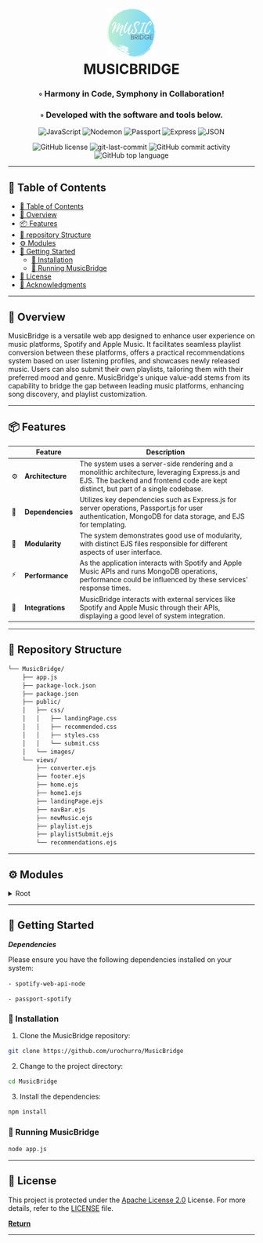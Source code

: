 <div align="center">
<h1 align="center">
<img src="https://github.com/urochurro/MusicBridge/blob/ed30d0856c03f1b9c7349b0676fa8bad5620f5b4/public/images/logo.png?raw=true" width="100" />
<br>MUSICBRIDGE</h1>
<h3>◦ Harmony in Code, Symphony in Collaboration!</h3>
<h3>◦ Developed with the software and tools below.</h3>


<p align="center">
<img src="https://img.shields.io/badge/JavaScript-F7DF1E.svg?style=flat-square&logo=JavaScript&logoColor=black" alt="JavaScript" />
<img src="https://img.shields.io/badge/Nodemon-76D04B.svg?style=flat-square&logo=Nodemon&logoColor=white" alt="Nodemon" />
<img src="https://img.shields.io/badge/Passport-34E27A.svg?style=flat-square&logo=Passport&logoColor=white" alt="Passport" />
<img src="https://img.shields.io/badge/Express-000000.svg?style=flat-square&logo=Express&logoColor=white" alt="Express" />
<img src="https://img.shields.io/badge/JSON-000000.svg?style=flat-square&logo=JSON&logoColor=white" alt="JSON" />
</p>
<img src="https://img.shields.io/github/license/urochurro/MusicBridge?style=flat-square&color=5D6D7E" alt="GitHub license" />
<img src="https://img.shields.io/github/last-commit/urochurro/MusicBridge?style=flat-square&color=5D6D7E" alt="git-last-commit" />
<img src="https://img.shields.io/github/commit-activity/m/urochurro/MusicBridge?style=flat-square&color=5D6D7E" alt="GitHub commit activity" />
<img src="https://img.shields.io/github/languages/top/urochurro/MusicBridge?style=flat-square&color=5D6D7E" alt="GitHub top language" />
</div>


---

## 📖 Table of Contents
- [📖 Table of Contents](#-table-of-contents)
- [📍 Overview](#-overview)
- [📦 Features](#-features)
- [📂 repository Structure](#-repository-structure)
- [⚙️ Modules](#modules)
- [🚀 Getting Started](#-getting-started)
    - [🔧 Installation](#-installation)
    - [🤖 Running MusicBridge](#-running-MusicBridge)
- [📄 License](#-license)
- [👏 Acknowledgments](#-acknowledgments)

---


## 📍 Overview

MusicBridge is a versatile web app designed to enhance user experience on music platforms, Spotify and Apple Music. It facilitates seamless playlist conversion between these platforms, offers a practical recommendations system based on user listening profiles, and showcases newly released music. Users can also submit their own playlists, tailoring them with their preferred mood and genre. MusicBridge's unique value-add stems from its capability to bridge the gap between leading music platforms, enhancing song discovery, and playlist customization.

---

## 📦 Features

|    | Feature            | Description                                                                                                        |
|----|--------------------|--------------------------------------------------------------------------------------------------------------------|
| ⚙️ | **Architecture**   | The system uses a server-side rendering and a monolithic architecture, leveraging Express.js and EJS. The backend and frontend code are kept distinct, but part of a single codebase. |
| 🔗 | **Dependencies**   | Utilizes key dependencies such as Express.js for server operations, Passport.js for user authentication, MongoDB for data storage, and EJS for templating.  |
| 🧩 | **Modularity**     | The system demonstrates good use of modularity, with distinct EJS files responsible for different aspects of user interface. |
| ⚡️  | **Performance**    | As the application interacts with Spotify and Apple Music APIs and runs MongoDB operations, performance could be influenced by these services' response times. |
| 🔌 | **Integrations**   | MusicBridge interacts with external services like Spotify and Apple Music through their APIs, displaying a good level of system integration. |


---


## 📂 Repository Structure


```sh
└── MusicBridge/
    ├── app.js
    ├── package-lock.json
    ├── package.json
    ├── public/
    │   ├── css/
    │   │   ├── landingPage.css
    │   │   ├── recommended.css
    │   │   ├── styles.css
    │   │   └── submit.css
    │   └── images/
    └── views/
        ├── converter.ejs
        ├── footer.ejs
        ├── home.ejs
        ├── home1.ejs
        ├── landingPage.ejs
        ├── navBar.ejs
        ├── newMusic.ejs
        ├── playlist.ejs
        ├── playlistSubmit.ejs
        └── recommendations.ejs

```

---


## ⚙️ Modules

<details closed><summary>Root</summary>

| File                          | Summary                                                                                                                                                                                                                                                                                                                                                                                                                                                                                                                                                                                |
| ---                           | ---                                                                                                                                                                                                                                                                                                                                                                                                                                                                                                                                                                                    |
| [app.js]({file})              | The code is for a music application, MusicBridge, that allows users to convert playlists between Spotify and Apple Music. It incorporates user authentication using Passport.js and Spotify strategy, enables interaction with the Spotify music API for playlist creation and new releases, and uses MongoDB for storing playlist data. It also provides functionality for two-way playlist conversion and music recommendation based on user listening profiles. The code incorporates key server-side operations, leveraging Express.js framework and EJS as the templating engine. |
| [converter.ejs]({file})       | The code constitutes the'converter' view in the MusicBridge application. It provides a user interface for playlist conversion between Apple Music and Spotify. Users input a playlist link and hit'Convert', triggering a loading display. If an error occurs during this process, an alert is shown. It includes reusable navigation bar and footer components for consistency across the application. Styling is achieved with Bootstrap and custom CSS, with Google Fonts for typography.                                |
| [footer.ejs]({file})          | The'footer.ejs' file in the'MusicBridge' application is responsible for rendering the website's footer. It includes functions such as a link for returning to the top of the page, encouraging users to share the website, and displaying the current year and website copyright details. It also incorporates scripts for Apple MusicKit, jQuery, Popper.js, and Bootstrap to aid functionalities like responsiveness and UI components.                                                                                   |
| [home.ejs]({file})            | The code constitutes the "home.ejs" view of the "MusicBridge" app and is dedicated to creating a homepage where users can log in via Spotify or Apple Music. The page includes a navigational bar, bootstrap carousel element, and a footer. The page loads stylesheets, Google Fonts, and scripts for Music Kit, jQuery, Popper.js, and Bootstrap. Interactivity includes event listeners for MusicKit and buttons that authorize user logins for Apple Music, then retrieve and submit the music user token.              |
| [home1.ejs]({file})           | The provided code represents a homepage for a web application named'Music Bridge'. The app primarily facilitates navigation between different pages, such as playlist conversion, finding or submitting playlists, and discovering new music recommendations. The page is designed responsively, incorporating Bootstrap stylesheets, Google Fonts, and Font Awesome icons. The'home1.ejs' file uses a navigation bar component and has a section describing the core features of the site.                                 |
| [landingPage.ejs]({file})     | The code presented is a'landingPage.ejs' webpage for the web application'MusicBridge'. The main features are logging in with both Apple and Spotify for data privacy and site accessibility. Its key functions include playlist conversion between Apple Music and Spotify, finding or submitting playlists, and accessing personalized music recommendations or new releases. Utilizing MusicKit, it provides the process for authorizing Apple Music users, retrieving the user token, and posting it on form submission. |
| [navBar.ejs]({file})          | The code provides the design for a Navigation Bar in the MusicBridge app. It includes links to the home page, Recommendation, New Music, Playlist, Playlist Converter and Playlist Submit pages. It supports the navbar's responsive behavior on small screens through a collapsible list of links visible after clicking the hamburger button.                                                                                                                                                                             |
| [newMusic.ejs]({file})        | The'newMusic.ejs' file is a part of the MusicBridge app which displays new music releases. It includes a navbar and a footer, has a responsive layout with a Bootstrap carousel component and supports switching between displaying songs from Spotify or Apple. Each displayed song includes a clickable image, name, and artist names. This is enabled by iterating through the'ssongs' and'asongs' arrays containing song information.                                                                                   |
| [playlist.ejs]({file})        | The code provided is for the'playlist' page of a music web application called'Music Bridge'. It utilizes embedded JavaScript (ejs) to dynamically generate the page, including playlists shared by users. Each playlist displays a playlist name, owner, and image that links to the playlist URL. The page also includes a navbar and a footer. Styling is achieved through Bootstrap and custom CSS, along with Google fonts.                                                                                             |
| [playlistSubmit.ejs]({file})  | The'playlistSubmit.ejs' file is a part of the MusicBridge application that houses the HTML structure for the Playlist Submission page. It includes forms for users to input a music playlist link, select a mood, and genre. Once details are filled, users can submit the form. The page includes Bootstrap and custom CSS for styling, Google Fonts for typography, and also includes elements like a navigation bar and footer from other files.                                                                         |
| [recommendations.ejs]({file}) | The'recommendations.ejs' file is a part of the'MusicBridge' web application. It is a view file that displays recommended music from Spotify and Apple Music to users. It contains two sets of music recommendations, each within their own div, toggled using a switch control. The music recommendations are looped over and displayed with song details including name, artist, and album cover. It also includes sections for a navigation bar and a footer.                                                             |

</details>

---

## 🚀 Getting Started

***Dependencies***

Please ensure you have the following dependencies installed on your system:

`- spotify-web-api-node`

`- passport-spotify`

### 🔧 Installation

1. Clone the MusicBridge repository:
```sh
git clone https://github.com/urochurro/MusicBridge
```

2. Change to the project directory:
```sh
cd MusicBridge
```

3. Install the dependencies:
```sh
npm install
```

### 🤖 Running MusicBridge

```sh
node app.js
```

---


## 📄 License


This project is protected under the [Apache License 2.0](https://choosealicense.com/licenses/apache-2.0/) License. For more details, refer to the [LICENSE](LICENSE) file.


[**Return**](#Top)

---

